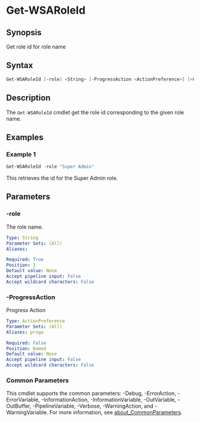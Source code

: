 # Get-WSARoleId

## Synopsis

Get role id for role name

## Syntax

```powershell
Get-WSARoleId [-role] <String> [-ProgressAction <ActionPreference>] [<CommonParameters>]
```

## Description

The `Get-WSARoleId` cmdlet get the role id corresponding to the given role name.

## Examples

### Example 1

```powershell
Get-WSARoleId -role "Super Admin"
```

This retrieves the id for the Super Admin role.

## Parameters

### -role

The role name.

```yaml
Type: String
Parameter Sets: (All)
Aliases:

Required: True
Position: 1
Default value: None
Accept pipeline input: False
Accept wildcard characters: False
```

### -ProgressAction

Progress Action

```yaml
Type: ActionPreference
Parameter Sets: (All)
Aliases: proga

Required: False
Position: Named
Default value: None
Accept pipeline input: False
Accept wildcard characters: False
```

### Common Parameters

This cmdlet supports the common parameters: -Debug, -ErrorAction, -ErrorVariable, -InformationAction, -InformationVariable, -OutVariable, -OutBuffer, -PipelineVariable, -Verbose, -WarningAction, and -WarningVariable. For more information, see [about_CommonParameters](http://go.microsoft.com/fwlink/?LinkID=113216).
